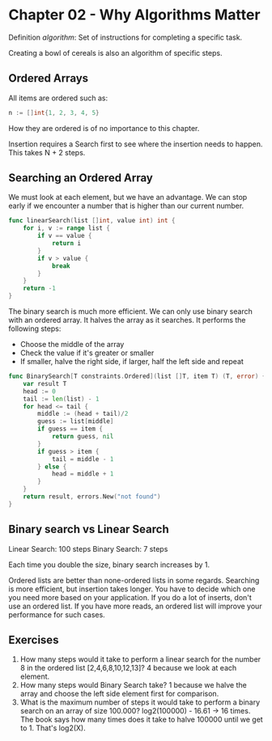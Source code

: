 # Chapter 02 - Why Algorithms Matter

Definition _algorithm_: Set of instructions for completing a specific task.

Creating a bowl of cereals is also an algorithm of specific steps.

## Ordered Arrays

All items are ordered such as:

```go
n := []int{1, 2, 3, 4, 5}
```

How they are ordered is of no importance to this chapter.

Insertion requires a Search first to see where the insertion needs to happen. This takes N + 2 steps.

## Searching an Ordered Array

We must look at each element, but we have an advantage. We can stop early if we encounter a number that is higher than
our current number.

```go
func linearSearch(list []int, value int) int {
    for i, v := range list {
        if v == value {
            return i
        }
        if v > value {
            break
        }
    }
    return -1
}
```

The binary search is much more efficient. We can only use binary search with an ordered array. It halves the array as it
searches. It performs the following steps:
- Choose the middle of the array
- Check the value if it's greater or smaller
- If smaller, halve the right side, if larger, half the left side and repeat

```go
func BinarySearch[T constraints.Ordered](list []T, item T) (T, error) {
	var result T
	head := 0
	tail := len(list) - 1
	for head <= tail {
		middle := (head + tail)/2
		guess := list[middle]
		if guess == item {
			return guess, nil
		}
		if guess > item {
			tail = middle - 1
		} else {
			head = middle + 1
		}
	}
	return result, errors.New("not found")
}
```

## Binary search vs Linear Search

Linear Search: 100 steps
Binary Search: 7 steps

Each time you double the size, binary search increases by 1.

Ordered lists are better than none-ordered lists in some regards. Searching is more efficient, but insertion takes longer.
You have to decide which one you need more based on your application. If you do a lot of inserts, don't use an ordered
list. If you have more reads, an ordered list will improve your performance for such cases.

## Exercises

1. How many steps would it take to perform a linear search for the number 8 in the ordered list [2,4,6,8,10,12,13]?
    4 because we look at each element.
2. How many steps would Binary Search take?
    1 because we halve the array and choose the left side element first for comparison.
3. What is the maximum number of steps it would take to perform a binary search on an array of size 100.000?
    log2(100000) - 16.61 -> 16 times. The book says how many times does it take to halve 100000 until we get to 1. That's
    log2(X).